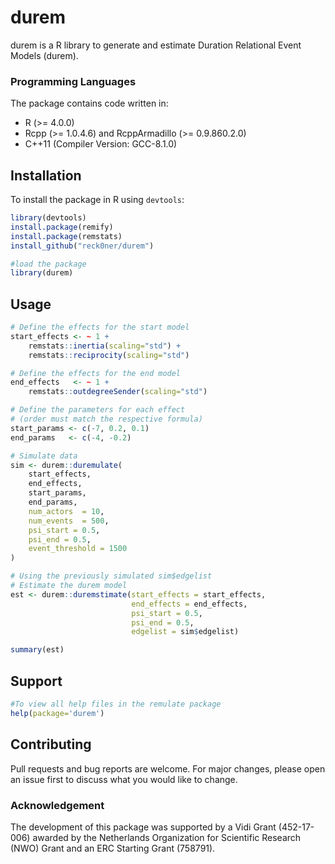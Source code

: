 # durem

durem is a R library to generate and estimate Duration Relational Event Models (durem).

### Programming Languages
The package contains code written in:
* R (>= 4.0.0)
* Rcpp (>= 1.0.4.6) and RcppArmadillo (>= 0.9.860.2.0)
* C++11 (Compiler Version: GCC-8.1.0)
	
## Installation

To install the package in R using `devtools`:

```R
library(devtools)
install.package(remify)
install.package(remstats)
install_github("reck0ner/durem")

#load the package
library(durem)
```

## Usage
```R
# Define the effects for the start model
start_effects <- ~ 1 + 
    remstats::inertia(scaling="std") + 
    remstats::reciprocity(scaling="std")

# Define the effects for the end model
end_effects   <- ~ 1 + 
    remstats::outdegreeSender(scaling="std")

# Define the parameters for each effect
# (order must match the respective formula)
start_params <- c(-7, 0.2, 0.1)
end_params   <- c(-4, -0.2)

# Simulate data
sim <- durem::duremulate(
    start_effects, 
    end_effects, 
    start_params, 
    end_params, 
    num_actors  = 10,  
    num_events  = 500,
    psi_start = 0.5,
    psi_end = 0.5,    
    event_threshold = 1500
)

# Using the previously simulated sim$edgelist
# Estimate the durem model
est <- durem::duremstimate(start_effects = start_effects, 
                           end_effects = end_effects,
                           psi_start = 0.5,
                           psi_end = 0.5,
                           edgelist = sim$edgelist)

summary(est)

```
## Support
```R
#To view all help files in the remulate package
help(package='durem')

```
## Contributing
Pull requests and bug reports are welcome. For major changes, please open an issue first to discuss what you would like to change.

### Acknowledgement
The development of this package was supported by a Vidi Grant (452-17-006) awarded by the Netherlands Organization for Scientific Research (NWO) Grant and an ERC Starting Grant  (758791).
